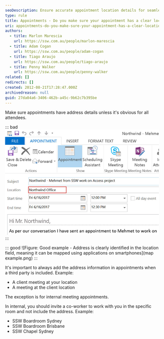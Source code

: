 ```yaml
---
seoDescription: Ensure accurate appointment location details for seamless meetings
type: rule
title: Appointments - Do you make sure your appointment has a clear location address?
uri: appointments-do-you-make-sure-your-appointment-has-a-clear-location-address
authors:
  - title: Marlon Marescia
    url: https://ssw.com.au/people/marlon-marescia
  - title: Adam Cogan
    url: https://ssw.com.au/people/adam-cogan
  - title: Tiago Araujo
    url: https://ssw.com.au/people/tiago-araujo
  - title: Penny Walker
    url: https://ssw.com.au/people/penny-walker
related: []
redirects: []
created: 2012-08-21T17:28:47.000Z
archivedreason: null
guid: 27da04a6-3406-462b-a45c-9b62c7b395be
---
```


Make sure appointments have address details unless it's obvious for all attendees.

<!--endintro-->

::: bad
![Figure: Bad Example - Appointment field should have addresses in location when appropriate](appointment-location-bad-example.jpg)
:::

::: good
![Figure: Good example - Address is clearly identified in the location field, meaning it can be mapped using applications on smartphones](map example.png)
:::

It's important to always add the address information in appointments when a third party is included. Example:

* A client meeting at your location
* A meeting at the client location

The exception is for internal meeting appointments.

In internal, you should invite a co-worker to work with you in the specific room and not include the address. Example:

* SSW Boardroom Sydney
* SSW Boardroom Brisbane
* SSW Chapel Sydney

